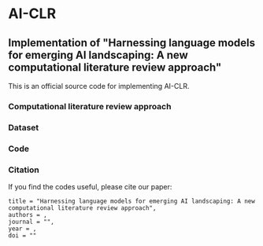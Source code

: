 # AI-CLR

## Implementation of "Harnessing language models for emerging AI landscaping: A new computational literature review approach"
This is an official source code for implementing AI-CLR.


### Computational literature review approach


### Dataset


### Code


### Citation
If you find the codes useful, please cite our paper:

```
title = "Harnessing language models for emerging AI landscaping: A new computational literature review approach",
authors = ,
journal = "",
year = ,
doi = ""
```
